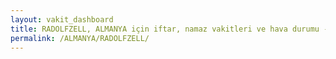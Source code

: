 ```yaml
---
layout: vakit_dashboard
title: RADOLFZELL, ALMANYA için iftar, namaz vakitleri ve hava durumu - ilçe/eyalet seç
permalink: /ALMANYA/RADOLFZELL/
---
```


<script type="text/javascript">
  var GLOBAL_COUNTRY = 'ALMANYA';
  var GLOBAL_CITY = 'RADOLFZELL';
  var GLOBAL_STATE = '';
  var lat = 72;
  var lon = 21;
</script>

